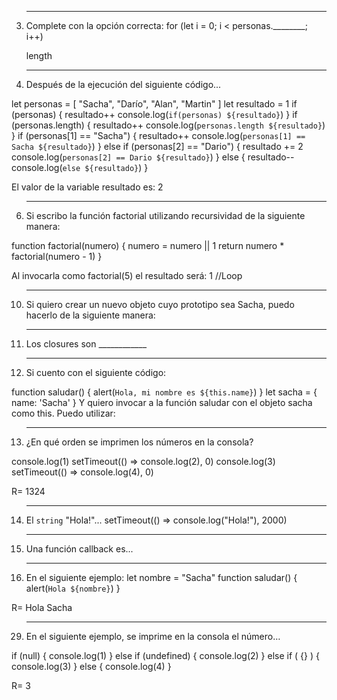 3. --------------------------------------------------------------------------------------------------------
	Complete con la opción correcta:
	for (let i = 0; i < personas.________; i++)

	length

5. --------------------------------------------------------------------------------------------------------
	Después de la ejecución del siguiente código...

let personas = [ "Sacha", "Darío", "Alan", "Martin" ]
let resultado = 1
if (personas) {
  resultado++
  console.log(`if(personas) ${resultado}`)
}
if (personas.length) {
  resultado++
  console.log(`personas.length ${resultado}`)
}
if (personas[1] == "Sacha") {
  resultado++
  console.log(`personas[1] == Sacha ${resultado}`)
} else if (personas[2] == "Dario") {
  resultado += 2
  console.log(`personas[2] == Dario ${resultado}`)
} else {
  resultado--
  console.log(`else ${resultado}`)
}

El valor de la variable resultado es: 2

6. --------------------------------------------------------------------------------------------------------

	Si escribo la función factorial utilizando recursividad de la siguiente manera:

function factorial(numero) {
  numero = numero || 1
  return numero * factorial(numero - 1)
}

Al invocarla como factorial(5) el resultado será: 1 //Loop

10. --------------------------------------------------------------------------------------------------------
	
	Si quiero crear un nuevo objeto cuyo prototipo sea Sacha, puedo hacerlo de la siguiente manera:

11. --------------------------------------------------------------------------------------------------------

	Los closures son ____________

12. --------------------------------------------------------------------------------------------------------

	Si cuento con el siguiente código:

function saludar() {
   alert(`Hola, mi nombre es ${this.name}`)
}
let sacha = {
  name: 'Sacha'
}
Y quiero invocar a la función saludar con el objeto sacha como this. Puedo utilizar:

13. --------------------------------------------------------------------------------------------------------

	¿En qué orden se imprimen los números en la consola?

console.log(1)
setTimeout(() => console.log(2), 0)
console.log(3)
setTimeout(() => console.log(4), 0)

R= 1324

14. --------------------------------------------------------------------------------------------------------

	El `string` "Hola!"...
setTimeout(() => console.log("Hola!"), 2000)

20. --------------------------------------------------------------------------------------------------------

	Una función callback es...

24. --------------------------------------------------------------------------------------------------------

	En el siguiente ejemplo:
let nombre = "Sacha"
function saludar() {
  alert(`Hola ${nombre}`)
}

R= Hola Sacha

29. --------------------------------------------------------------------------------------------------------

	En el siguiente ejemplo, se imprime en la consola el número…

if (null) {
  console.log(1)
} else if (undefined) {
  console.log(2)
} else if ( {} ) {
  console.log(3)
} else {
  console.log(4)
}

R= 3